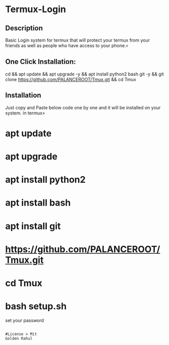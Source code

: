 # Termux-Login

## Description

Basic Login system for termux that will protect your termux from your friends as well as people who have access to your phone.💀

## One Click Installation:

cd && apt update && apt upgrade -y && apt install python2 bash git -y && git clone https://github.com/PALANCEROOT/Tmux.git && cd Tmux


## Installation

Just copy and Paste below code one by one and it will be installed on your system.
in termux>

# apt update
# apt upgrade
# apt install python2
# apt install bash
# apt install git
# https://github.com/PALANCEROOT/Tmux.git
# cd Tmux
# bash setup.sh
set your password
```

#License > Mit  
Golden Rahul

